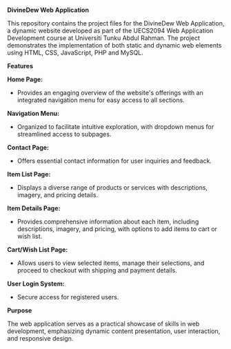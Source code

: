 **DivineDew Web Application**

This repository contains the project files for the DivineDew Web Application, a dynamic website developed as part of the UECS2094 Web Application Development course at Universiti Tunku Abdul Rahman. The project demonstrates the implementation of both static and dynamic web elements using HTML, CSS, JavaScript, PHP and MySQL.

**Features**

**Home Page:**
- Provides an engaging overview of the website's offerings with an integrated navigation menu for easy access to all sections.

**Navigation Menu:**
- Organized to facilitate intuitive exploration, with dropdown menus for streamlined access to subpages.

**Contact Page:**
- Offers essential contact information for user inquiries and feedback.

**Item List Page:**
- Displays a diverse range of products or services with descriptions, imagery, and pricing details.

**Item Details Page:**
- Provides comprehensive information about each item, including descriptions, imagery, and pricing, with options to add items to cart or wish list.

**Cart/Wish List Page:**
- Allows users to view selected items, manage their selections, and proceed to checkout with shipping and payment details.

**User Login System:**
- Secure access for registered users.

**Purpose**

The web application serves as a practical showcase of skills in web development, emphasizing dynamic content presentation, user interaction, and responsive design.
